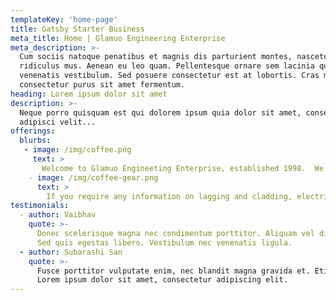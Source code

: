 ```yaml
---
templateKey: 'home-page'
title: Gatsby Starter Business
meta_title: Home | Glamuo Engineering Enterprise
meta_description: >-
  Cum sociis natoque penatibus et magnis dis parturient montes, nascetur
  ridiculus mus. Aenean eu leo quam. Pellentesque ornare sem lacinia quam
  venenatis vestibulum. Sed posuere consectetur est at lobortis. Cras mattis
  consectetur purus sit amet fermentum.
heading: Lorem ipsum dolor sit amet
description: >-
  Neque porro quisquam est qui dolorem ipsum quia dolor sit amet, consectetur,
  adipisci velit...
offerings:
  blurbs:
   - image: /img/coffee.png
     text: >
       Welcome to Glamuo Engineeting Enterprise, established 1998.  We have been publicating and insulating of seamlines, condenser tanks, airducts, chiller pipes, tanks, boilers, electrical installation, plumbing, masonry works, and supplying of allied raw materials, Glamuo is known for.         high performance in lagging and cladding & insulAtion of steamlines, publicating, condenser tanks etc. With over 23 years of induatey experience, we have been offering our services in Kenya, Uganda, Malawi, Tanzania, Burundi, Ethiopia, Nigeria, Mauritius, and South Africa. Glaumo has a wide range of lagging and cladding solutions for your business.
    - image: /img/coffee-gear.png
      text: >
        If you require any information on lagging and cladding, electrical installation, plumbing, masonry works and the supplying of allied materials, please do not hesitate to contact us. We look forward to a cordial business relationship.
testimonials:
  - author: Vaibhav 
    quote: >-
      Donec scelerisque magna nec condimentum porttitor. Aliquam vel diam sed diam luctus pretium. 
      Sed quis egestas libero. Vestibulum nec venenatis ligula. 
  - author: Subarashi San
    quote: >-
      Fusce porttitor vulputate enim, nec blandit magna gravida et. Etiam et dignissim ligula. 
      Lorem ipsum dolor sit amet, consectetur adipiscing elit.
---
```

